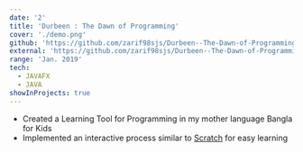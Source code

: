 ```yaml
---
date: '2'
title: 'Durbeen : The Dawn of Programming'
cover: './demo.png'
github: 'https://github.com/zarif98sjs/Durbeen--The-Dawn-of-Programming-'
external: 'https://github.com/zarif98sjs/Durbeen--The-Dawn-of-Programming-'
range: 'Jan. 2019'
tech:
  - JAVAFX
  - JAVA
showInProjects: true
---
```


- Created a Learning Tool for Programming in my mother language Bangla for Kids
- Implemented an interactive process similar to [Scratch](https://scratch.mit.edu/) for easy learning